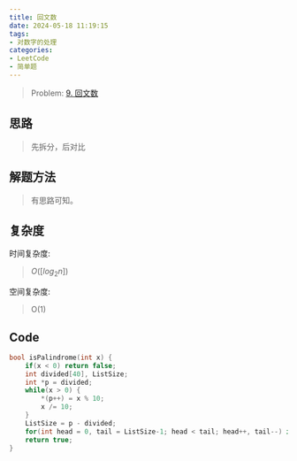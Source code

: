 ```yaml
---
title: 回文数
date: 2024-05-18 11:19:15
tags:
- 对数字的处理
categories:
- LeetCode
- 简单题
---
```


> Problem: [9. 回文数](https://leetcode.cn/problems/palindrome-number/description/)

## 思路

> 先拆分，后对比

## 解题方法

> 有思路可知。

## 复杂度

时间复杂度:
> $O([log_2n])$

空间复杂度:
> O(1)

## Code

```C
bool isPalindrome(int x) {
    if(x < 0) return false;
    int divided[40], ListSize;
    int *p = divided;
    while(x > 0) {
        *(p++) = x % 10;
        x /= 10;
    }
    ListSize = p - divided;
    for(int head = 0, tail = ListSize-1; head < tail; head++, tail--) if(divided[head] != divided[tail]) return false;
    return true;
}
```
  
